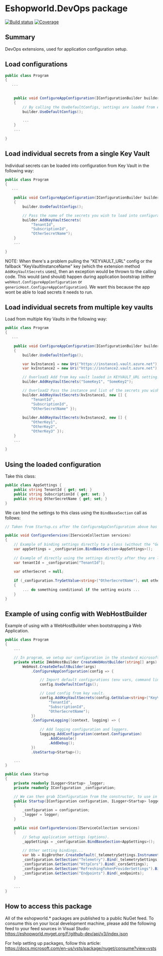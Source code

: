 # Eshopworld.DevOps package

[![Build status](https://dev.azure.com/eshopworld/Github%20build/_apis/build/status/devops)](https://dev.azure.com/eshopworld/Github%20build/_build/latest?definitionId=150)
[![Coverage](https://sonarcloud.io/api/project_badges/measure?project=esw.devops&metric=coverage)](https://sonarcloud.io/dashboard?id=esw.devops)

## Summary

DevOps extensions, used for application configuration setup.

## Load configurations

```csharp
public class Program
{
   ...
   
   
    public void ConfigureAppConfiguration(IConfigurationBuilder builder)
    {
		// By calling the UseDefaultConfigs, settings are loaded from environment, command line args, followed by appsettings.
        builder.UseDefaultConfigs();

		...
    }
    ...
   
}
```

## Load individual secrets from a single Key Vault

Individual secrets can be loaded into configuration from Key Vault in the following way:

```csharp
public class Program
{
   ...
   
    public void ConfigureAppConfiguration(IConfigurationBuilder builder)
    {
        builder.UseDefaultConfigs();

        // Pass the name of the secrets you wish to load into configuration.
        builder.AddKeyVaultSecrets(  
			"TenantId", 
			"SubscriptionId", 
			"OtherSecretName");
    }
    ...
   
}
```

NOTE: When there's a problem pulling the "KEYVAULT_URL" config or the fallback "KeyVaultInstanceName" key (which the extension method `AddKeyVaultSecrets` uses), then an exception would be thrown to the calling code. This would (and should) happen during application bootstrap (either `wehHost.ConfigureAppConfiguration` or `genericHost.ConfigureAppConfiguration`). We want this because the app wont be able to load secrets it needs to run.

## Load individual secrets from multiple key vaults

Load from multiple Key Vaults in the following way:

```csharp
public class Program
{
   ...
   
    public void ConfigureAppConfiguration(IConfigurationBuilder builder)
    {
        builder.UseDefaultConfigs();

		var kvInstance1 = new Uri("https://instance1.vault.azure.net");
		var kvInstance2 = new Uri("https://instance2.vault.azure.net");

        // Overload1 Add from key vault loaded in KEYVAULT_URL setting.
        builder.AddKeyVaultSecrets("SomeKey1", "SomeKey2");

        // Overload2 Pass the instance and list of the secrets you wish to load into configuration.
        builder.AddKeyVaultSecrets(kvInstance1, new [] {
			"TenantId", 
			"SubscriptionId", 
			"OtherSecretName" });
		
		builder.AddKeyVaultSecrets(kvInstance2, new [] {
			"OtherKey1", 
			"OtherKey2", 
			"OtherKey3" });
    }
    ...
   
}

```

## Using the loaded configuration

Take this class:

```csharp
public class AppSettings {
	public string TenantId { get; set; }
	public string SubscriptionId { get; set; }
	public string OtherSecretName { get; set; }
}
```

We can bind the settings to this class using the `BindBaseSection` call as follows:

```csharp
// Taken from Startup.cs after the ConfigureAppConfiguration above has been run.

public void ConfigureServices(IServiceCollection services)
{
	// Example of binding settings directly to a class (without the "GetSection" call).
	var appSettings = _configuration.BindBaseSection<AppSettings>();
	
	// Example of directly using the settings directly after they are loaded.
	var tenantId = _configuration["TenantId"];
	
	var otherSecret = null;
	
	if (_configuration.TryGetValue<string>("OtherSecretName"), out otherSecret) 
	{
		... do something conditional if the setting exists ...
	}
}
```

## Example of using config with WebHostBuilder

Example of using with a WebHostBuilder when bootstrapping a Web Application.

```csharp
public class Program
{
	...

	// In program, we setup our configuration in the standard microsoft way...
	private static IWebHostBuilder CreateWebHostBuilder(string[] args) =>
		WebHost.CreateDefaultBuilder(args)
			.ConfigureAppConfiguration(config => {

				// Import default configurations (env vars, command line args, appSettings.json etc).
				config.UseDefaultConfigs();

				// Load config from key vault.
				config.AddKeyVaultSecrets(config.GetValue<string>("KeyVaultInstanceName"),
					"TenantId",
					"SubscriptionId",
					"OtherSecretName");
			})
			.ConfigureLogging((context, logging) => {
				
				// Add logging configuration and loggers.
				logging.AddConfiguration(context.Configuration)
					.AddConsole()
					.AddDebug();
			})
			.UseStartup<Startup>();

	...
}
```

```csharp
public class Startup
{
	private readonly ILogger<Startup> _logger;
	private readonly IConfiguration _configuration;

	// We can then grab IConfiguration from the constructor, to use in our startup file as follows:
	public Startup(IConfiguration configuration, ILogger<Startup> logger)
	{
		_configuration = configuration;
		_logger = logger;
	}

	public void ConfigureServices(IServiceCollection services)
	{
		// Setup application settings (options).
		_appSettings = _configuration.BindBaseSection<AppSettings>();
		
		// Other setting bindings...
		var bb = BigBrother.CreateDefault(_telemetrySettings.InstrumentationKey, _telemetrySettings.InternalKey);
		_configuration.GetSection("Telemetry").Bind(_telemetrySettings);
		_configuration.GetSection("HttpCors").Bind(_corsSettings);
		_configuration.GetSection("RefreshingTokenProviderSettings").Bind(_refreshingTokenProviderOptions);
		_configuration.GetSection("Endpoints").Bind(_endpoints);
	}
	
	...
}
```

## How to access this package
All of the eshopworld.* packages are published to a public NuGet feed.  To consume this on your local development machine, please add the following feed to your feed sources in Visual Studio:
https://eshopworld.myget.org/F/github-dev/api/v3/index.json
 
For help setting up packages, follow this article: https://docs.microsoft.com/en-us/vsts/package/nuget/consume?view=vsts
